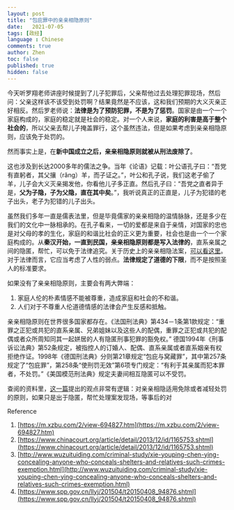 ```yaml
---
layout: post
title: "包庇罪中的亲亲相隐原则"
date:   2021-07-05
tags: [政经]
language : Chinese
comments: true
author: Zhen
toc: false
published: true
hidden: false
---
```

今天听罗翔老师讲座时候提到了儿子犯罪后，父亲帮他过去处理犯罪现场，然后问：父亲这样该不该受到处罚啊？结果竟然是不应该，这和我们预期的大义灭亲正好相反。然后罗老师说：**法律是为了预防犯罪，不是为了惩罚**。国家是由一个一个家庭构成的，家庭的稳定就是社会的稳定。对一个人来说，**家庭的利害是高于整个社会的**，所以父亲去帮儿子掩盖罪行，这个虽然违法，但是如果考虑到亲亲相隐原则，应该免于处罚的。

然而事实上是，在**新中国成立之后，亲亲相隐原则就被从刑法废除了**。

这也涉及到长达2000多年的儒法之争。当年《论语》记载：叶公语孔子曰：“吾党有直躬者，其父攘（rǎng）羊，而子证之。”，叶公和孔子说，我们这老子偷了羊，儿子会大义灭亲揭发他，你看他儿子多正直。然后孔子曰：“吾党之直者异于是，**父为子隐，子为父隐，直在其中矣**。”，我听说真正的正直是，儿子为犯错的老子出头，老子为犯错的儿子出头。

虽然我们多年一直是儒表法里，但是毕竟儒家的亲亲相隐的温情脉脉，还是多少在我们的文化中一脉相承的。在孔子看来，一切的爱都是来自于亲情，对国家的忠也是对父母的孝的生化，家庭的和谐比社会的正义更为重要，社会也是由一个一个家庭构成的。从**秦汉开始，一直到民国，亲亲相隐原则都是写入法律的**，直系亲属之间的隐匿，帮忙，可以免于法律追究。关于历史上的亲亲相隐法案，[可以看这里](https://www.chinacourt.org/article/detail/2013/12/id/1165753.shtml)。对于法律而言，它应当考虑了人性的弱点。**法律规定了道德的下限**，而不是按照圣人的标准要求。

如果没有了亲亲相隐原则，主要会有两大弊端：

 1. 家庭人伦的朴素情感不能被尊重，造成家庭和社会的不和谐。
 2. 人们对于不尊重人伦道德情感的法律会产生反感和抵触。 

亲亲相隐原则在世界很多国家都存在。《法国刑法典》第434－1条第1款规定：“重罪之正犯或共犯的直系亲属、兄弟姐妹以及这些人的配偶，重罪之正犯或共犯的配偶或者众所周知同其一起姘居的人有隐匿刑事犯罪的豁免权。” 德国1994年《刑事诉讼法典》第52条规定，被指控人的订婚人、配偶、直系亲属或者直系姻亲有权拒绝作证。1998年《德国刑法典》分则第21章规定“包庇与窝藏罪”，其中第257条规定了“包庇罪”，第258条“使刑罚无效”第6项专门规定：“有利于其亲属而犯本罪者，不处罚。”《美国模范刑法典》规定夫妻间相互隐匿可以不受罚。

查阅的资料里，[这一篇](https://www.spp.gov.cn/llyj/201504/t20150408_94876.shtml)提出的观点非常有逻辑：对亲亲相隐适用免除或者减轻处罚的原则，如果只是出于隐匿，帮忙处理案发现场，等事后的对
 


Reference

 1. [https://m.xzbu.com/2/view-694827.htm](https://m.xzbu.com/2/view-694827.htm)
 2. [https://www.chinacourt.org/article/detail/2013/12/id/1165753.shtml](https://www.chinacourt.org/article/detail/2013/12/id/1165753.shtml)
 3. [http://www.wuzuituiding.com/criminal-study/xie-youping-chen-ying-concealing-anyone-who-conceals-shelters-and-relatives-such-crimes-exemption.html](http://www.wuzuituiding.com/criminal-study/xie-youping-chen-ying-concealing-anyone-who-conceals-shelters-and-relatives-such-crimes-exemption.html)
 4. [https://www.spp.gov.cn/llyj/201504/t20150408_94876.shtml](https://www.spp.gov.cn/llyj/201504/t20150408_94876.shtml)

<!--stackedit_data:
eyJoaXN0b3J5IjpbMTgzODE4NjIxNSwtNjAxOTg4MDI5LDE1MD
A2OTgwMiw1NDIwMzk1MTIsMTAzODc3NDg3NywxMjg3MzA1MDE5
LC0xMjA3Njk3MzM1LC0xMzg3NjQ0Niw1OTc2NzQ2ODEsMTAyND
g2NjA4MSwxNjc5MDM0NjA0LC0xMTgwNzg2MDQ0LDk3NDA3MzEy
MSw0MjE0NDY2NDddfQ==
-->